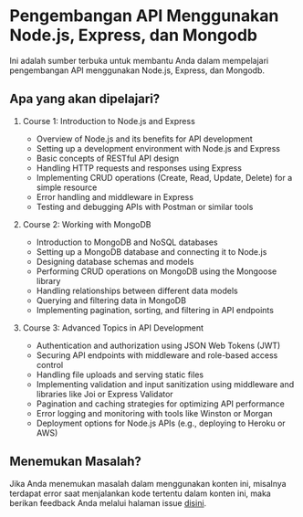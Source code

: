 # Pengembangan API Menggunakan Node.js, Express, dan Mongodb

Ini adalah sumber terbuka untuk membantu Anda dalam mempelajari pengembangan API menggunakan Node.js, Express, dan Mongodb. 

## Apa yang akan dipelajari?


1.  Course 1: Introduction to Node.js and Express
    
    *   Overview of Node.js and its benefits for API development
    *   Setting up a development environment with Node.js and Express
    *   Basic concepts of RESTful API design
    *   Handling HTTP requests and responses using Express
    *   Implementing CRUD operations (Create, Read, Update, Delete) for a simple resource
    *   Error handling and middleware in Express
    *   Testing and debugging APIs with Postman or similar tools
2.  Course 2: Working with MongoDB
    
    *   Introduction to MongoDB and NoSQL databases
    *   Setting up a MongoDB database and connecting it to Node.js
    *   Designing database schemas and models
    *   Performing CRUD operations on MongoDB using the Mongoose library
    *   Handling relationships between different data models
    *   Querying and filtering data in MongoDB
    *   Implementing pagination, sorting, and filtering in API endpoints
3.  Course 3: Advanced Topics in API Development
    
    *   Authentication and authorization using JSON Web Tokens (JWT)
    *   Securing API endpoints with middleware and role-based access control
    *   Handling file uploads and serving static files
    *   Implementing validation and input sanitization using middleware and libraries like Joi or Express Validator
    *   Pagination and caching strategies for optimizing API performance
    *   Error logging and monitoring with tools like Winston or Morgan
    *   Deployment options for Node.js APIs (e.g., deploying to Heroku or AWS)

## Menemukan Masalah?

Jika Anda menemukan masalah dalam menggunakan konten ini, misalnya terdapat error saat menjalankan kode tertentu dalam konten ini, maka berikan feedback Anda melalui halaman issue [disini](https://github.com/faridsurya/belajar/issues).